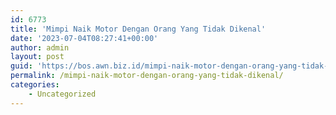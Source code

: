```yaml
---
id: 6773
title: 'Mimpi Naik Motor Dengan Orang Yang Tidak Dikenal'
date: '2023-07-04T08:27:41+00:00'
author: admin
layout: post
guid: 'https://bos.awn.biz.id/mimpi-naik-motor-dengan-orang-yang-tidak-dikenal/'
permalink: /mimpi-naik-motor-dengan-orang-yang-tidak-dikenal/
categories:
    - Uncategorized
---
```


